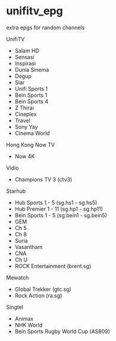 # unifitv_epg
 extra epgs for random channels
 
 UnifiTV
 - Salam HD
 - Sensasi
 - Inspirasi
 - Dunia Sinema
 - Degup
 - Siar
 - Unifi Sports 1
 - Bein Sports 1
 - Bein Sports 4
 - Z Thirai
 - Cineplex
 - Travel
 - Sony Yay
 - Cinema World
 
 Hong Kong Now TV
 - Now 4K
 
 Vidio 
 - Champions TV 3 (ctv3)
 
 Starhub
 - Hub Sports 1 - 5 (sg.hs1 - sg.hs5)
 - Hub Premier 1 - 11 (sg.hp1 - sg.hp11)
 - Bein Sports 1 - 5 (sg.bein1 - sg.bein5)
 - GEM
 - Ch 5
 - Ch 8
 - Suria
 - Vasantham
 - CNA
 - Ch U
 - ROCK Entertainment (brent.sg)
 
 Mewatch
 - Global Trekker (gtc.sg)
 - Rock Action (ra.sg)
 
 Singtel
 - Animax
 - NHK World
 - Bein Sports Rugby World Cup (AS809)
 
